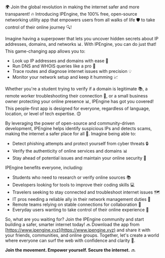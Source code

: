 🌍 Join the global revolution in making the internet safer and more transparent! 🔥 Introducing IPEngine, the 100% free, open-source networking utility app that empowers users from all walks of life 🛡️ to take control of their online journey 🔍!

Imagine having a superpower that lets you uncover hidden secrets about IP addresses, domains, and networks 📊. With IPEngine, you can do just that! This game-changing app allows you to:

* Look up IP addresses and domains with ease 👀
* Run DNS and WHOIS queries like a pro 🔧
* Trace routes and diagnose internet issues with precision 💡
* Monitor your network setup and keep it humming 📈

Whether you're a student trying to verify if a domain is legitimate 📚, a remote worker troubleshooting their connection 🏢, or a small business owner protecting your online presence 📊, IPEngine has got you covered! This people-first app is designed for everyone, regardless of language, location, or level of tech expertise. 😊

By leveraging the power of open-source and community-driven development, IPEngine helps identify suspicious IPs and detects scams, making the internet a safer place for all 🚨. Imagine being able to:

* Detect phishing attempts and protect yourself from cyber threats 🔒
* Verify the authenticity of online services and domains 📊
* Stay ahead of potential issues and maintain your online security 💪

IPEngine benefits everyone, including:

* Students who need to research or verify online sources 📚
* Developers looking for tools to improve their coding skills 💻
* Travelers seeking to stay connected and troubleshoot internet issues 🗺️
* IT pros needing a reliable ally in their network management duties 💼
* Remote teams relying on stable connections for collaboration 🏢
* Everyday users wanting to take control of their online experience 📱

So, what are you waiting for? Join the IPEngine community and start building a safer, smarter internet today! 🔜 Download the app from [https://www.ipengine.xyz](https://www.ipengine.xyz) and share it with your friends, communities, and online groups. Together, let's create a world where everyone can surf the web with confidence and clarity 🌊.

**Join the movement. Empower yourself. Secure the internet.** 🔜